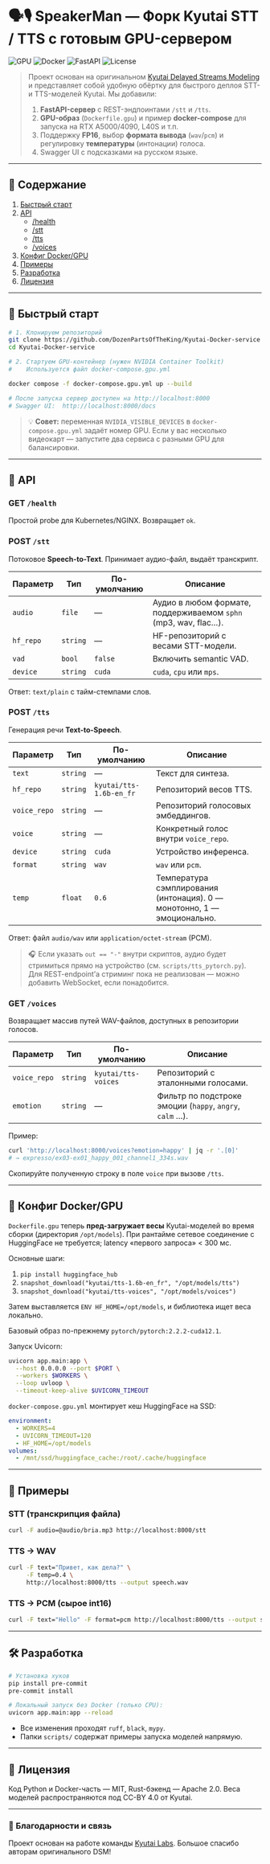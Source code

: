 # 🗣️🎙️ SpeakerMan — Форк Kyutai STT / TTS с готовым GPU-сервером

![GPU](https://img.shields.io/badge/GPU-ready-brightgreen)
![Docker](https://img.shields.io/badge/Docker-image-blue)
![FastAPI](https://img.shields.io/badge/FastAPI-0.110+-turquoise)
![License](https://img.shields.io/badge/License-MIT%2FApache--2.0-lightgrey)

> Проект основан на оригинальном [Kyutai Delayed Streams Modeling](https://github.com/kyutai-labs/delayed-streams-modeling) и представляет собой удобную обёртку для быстрого деплоя STT- и TTS-моделей Kyutai. Мы добавили:
>
> 1. **FastAPI-сервер** с REST-эндпоинтами `/stt` и `/tts`.
> 2. **GPU-образ** (`Dockerfile.gpu`) и пример **docker-compose** для запуска на RTX A5000/4090, L40S и т.п.
> 3. Поддержку **FP16**, выбор **формата вывода** (`wav`/`pcm`) и регулировку **температуры** (интонации) голоса.
> 4. Swagger UI с подсказками на русском языке.

---

## 🔎 Содержание
1. [Быстрый старт](#быстрый-старт)
2. [API](#api)
   * [/health](#health)
   * [/stt](#stt)
   * [/tts](#tts)
   * [/voices](#voices)
3. [Конфиг Docker/GPU](#конфиг-dockergpu)
4. [Примеры](#примеры)
5. [Разработка](#разработка)
6. [Лицензия](#лицензия)

---

## 🚀 Быстрый старт

```bash
# 1. Клонируем репозиторий
git clone https://github.com/DozenPartsOfTheKing/Kyutai-Docker-service
cd Kyutai-Docker-service

# 2. Стартуем GPU-контейнер (нужен NVIDIA Container Toolkit)
#    Используется файл docker-compose.gpu.yml

docker compose -f docker-compose.gpu.yml up --build

# После запуска сервер доступен на http://localhost:8000
# Swagger UI:  http://localhost:8000/docs
```

> 💡 **Совет:** переменная `NVIDIA_VISIBLE_DEVICES` в `docker-compose.gpu.yml` задаёт номер GPU. Если у вас несколько видеокарт — запустите два сервиса с разными GPU для балансировки.

---

## 📖 API

### <a id="health"></a>GET `/health`
Простой probe для Kubernetes/NGINX. Возвращает `ok`.

### <a id="stt"></a>POST `/stt`
Потоковое **Speech-to-Text**. Принимает аудио-файл, выдаёт транскрипт.

| Параметр | Тип | По-умолчанию | Описание |
|----------|-----|--------------|----------|
| `audio` | `file` | — | Аудио в любом формате, поддерживаемом `sphn` (mp3, wav, flac…). |
| `hf_repo` | `string` | — | HF-репозиторий с весами STT-модели. |
| `vad` | `bool` | `false` | Включить semantic VAD. |
| `device` | `string` | `cuda` | `cuda`, `cpu` или `mps`.

Ответ: `text/plain` с тайм-стемпами слов.

### <a id="tts"></a>POST `/tts`
Генерация речи **Text-to-Speech**.

| Параметр | Тип | По-умолчанию | Описание |
|----------|-----|--------------|----------|
| `text` | `string` | — | Текст для синтеза. |
| `hf_repo` | `string` | `kyutai/tts-1.6b-en_fr` | Репозиторий весов TTS. |
| `voice_repo` | `string` | — | Репозиторий голосовых эмбеддингов. |
| `voice` | `string` | — | Конкретный голос внутри `voice_repo`. |
| `device` | `string` | `cuda` | Устройство инференса. |
| `format` | `string` | `wav` | `wav` или `pcm`. |
| `temp` | `float` | `0.6` | Температура сэмплирования (интонация). 0 — монотонно, 1 — эмоционально. |

Ответ: файл `audio/wav` или `application/octet-stream` (PCM).

> 🎧 Если указать `out == "-"` внутри скриптов, аудио будет стримиться прямо на устройство (см. `scripts/tts_pytorch.py`). Для REST-endpoint’а стриминг пока не реализован — можно добавить WebSocket, если понадобится.

### <a id="voices"></a>GET `/voices`
Возвращает массив путей WAV-файлов, доступных в репозитории голосов.

| Параметр | Тип | По-умолчанию | Описание |
|----------|-----|--------------|----------|
| `voice_repo` | `string` | `kyutai/tts-voices` | Репозиторий с эталонными голосами. |
| `emotion` | `string` | — | Фильтр по подстроке эмоции (`happy`, `angry`, `calm` …). |

Пример:

```bash
curl 'http://localhost:8000/voices?emotion=happy' | jq -r '.[0]'
# → expresso/ex03-ex01_happy_001_channel1_334s.wav
```

Скопируйте полученную строку в поле `voice` при вызове `/tts`.

---

## 🐳 Конфиг Docker/GPU

`Dockerfile.gpu` теперь **пред-загружает весы** Kyutai-моделей во время сборки (директория `/opt/models`). При рантайме сетевое соединение с HuggingFace не требуется; latency «первого запроса» < 300 мс.

Основные шаги:
1. `pip install huggingface_hub`
2. `snapshot_download("kyutai/tts-1.6b-en_fr", "/opt/models/tts")`
3. `snapshot_download("kyutai/tts-voices", "/opt/models/voices")`

Затем выставляется `ENV HF_HOME=/opt/models`, и библиотека ищет веса локально.

Базовый образ по-прежнему `pytorch/pytorch:2.2.2-cuda12.1`.

Запуск Uvicorn:
```bash
uvicorn app.main:app \
  --host 0.0.0.0 --port $PORT \
  --workers $WORKERS \
  --loop uvloop \
  --timeout-keep-alive $UVICORN_TIMEOUT
```

`docker-compose.gpu.yml` монтирует кеш HuggingFace на SSD:
```yaml
environment:
  - WORKERS=4
  - UVICORN_TIMEOUT=120
  - HF_HOME=/opt/models
volumes:
  - /mnt/ssd/huggingface_cache:/root/.cache/huggingface
```

---

## 🎤 Примеры

### STT (транскрипция файла)
```bash
curl -F audio=@audio/bria.mp3 http://localhost:8000/stt
```

### TTS → WAV
```bash
curl -F text="Привет, как дела?" \
     -F temp=0.4 \
     http://localhost:8000/tts --output speech.wav
```

### TTS → PCM (сырое int16)
```bash
curl -F text="Hello" -F format=pcm http://localhost:8000/tts --output speech.pcm
```

---

## 🛠️ Разработка

```bash
# Установка хуков
pip install pre-commit
pre-commit install

# Локальный запуск без Docker (только CPU):
uvicorn app.main:app --reload
```

* Все изменения проходят `ruff`, `black`, `mypy`.
* Папки `scripts/` содержат примеры запуска моделей напрямую.

---

## 📜 Лицензия

Код Python и Docker-часть — MIT, Rust-бэкенд — Apache 2.0. Веса моделей распространяются под CC-BY 4.0 от Kyutai.

---

### 💌 Благодарности и связь

Проект основан на работе команды [Kyutai Labs](https://kyutai.org/). Большое спасибо авторам оригинального DSM!
